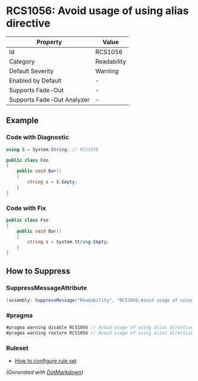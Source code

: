 # RCS1056: Avoid usage of using alias directive

| Property                    | Value       |
| --------------------------- | ----------- |
| Id                          | RCS1056     |
| Category                    | Readability |
| Default Severity            | Warning     |
| Enabled by Default          | \-          |
| Supports Fade\-Out          | \-          |
| Supports Fade\-Out Analyzer | \-          |

## Example

### Code with Diagnostic

```csharp
using S = System.String; // RCS1056

public class Foo
{
    public void Bar()
    {
        string s = S.Empty;
    }
}
```

### Code with Fix

```csharp
public class Foo
{
    public void Bar()
    {
        string s = System.String.Empty;
    }
}
```

## How to Suppress

### SuppressMessageAttribute

```csharp
[assembly: SuppressMessage("Readability", "RCS1056:Avoid usage of using alias directive.", Justification = "<Pending>")]
```

### \#pragma

```csharp
#pragma warning disable RCS1056 // Avoid usage of using alias directive.
#pragma warning restore RCS1056 // Avoid usage of using alias directive.
```

### Ruleset

* [How to configure rule set](../HowToConfigureAnalyzers.md)

*\(Generated with [DotMarkdown](http://github.com/JosefPihrt/DotMarkdown)\)*
